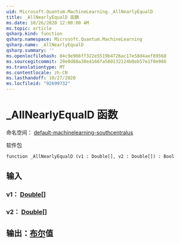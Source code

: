 ```yaml
---
uid: Microsoft.Quantum.MachineLearning._AllNearlyEqualD
title: _AllNearlyEqualD 函数
ms.date: 10/26/2020 12:00:00 AM
ms.topic: article
qsharp.kind: function
qsharp.namespace: Microsoft.Quantum.MachineLearning
qsharp.name: _AllNearlyEqualD
qsharp.summary: ''
ms.openlocfilehash: 04c9e966ff322e5519b4726ac17e58d4aef89568
ms.sourcegitcommit: 29e0d88a30e4166fa580132124b0eb57e1f0e986
ms.translationtype: MT
ms.contentlocale: zh-CN
ms.lasthandoff: 10/27/2020
ms.locfileid: "92699732"
---
```

# <a name="_allnearlyequald-function"></a>_AllNearlyEqualD 函数

命名空间： [default-machinelearning-southcentralus](xref:Microsoft.Quantum.MachineLearning)

软件包 [](https://nuget.org/packages/)




```qsharp
function _AllNearlyEqualD (v1 : Double[], v2 : Double[]) : Bool
```


## <a name="input"></a>输入

### <a name="v1--double"></a>v1： [Double](xref:microsoft.quantum.lang-ref.double)[]




### <a name="v2--double"></a>v2： [Double](xref:microsoft.quantum.lang-ref.double)[]





## <a name="output--bool"></a>输出：[布尔](xref:microsoft.quantum.lang-ref.bool)值

